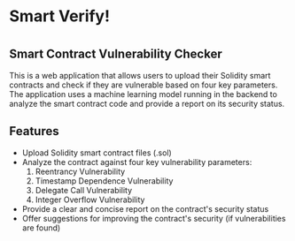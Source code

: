 # Smart Verify!

#
## Smart Contract Vulnerability Checker

This is a web application that allows users to upload their Solidity smart contracts and check if they are vulnerable based on four key parameters. The application uses a machine learning model running in the backend to analyze the smart contract code and provide a report on its security status.

## Features

- Upload Solidity smart contract files (.sol)
- Analyze the contract against four key vulnerability parameters:
  1. Reentrancy Vulnerability
  2. Timestamp Dependence Vulnerability
  3. Delegate Call Vulnerability
  4. Integer Overflow Vulnerability
- Provide a clear and concise report on the contract's security status
- Offer suggestions for improving the contract's security (if vulnerabilities are found)